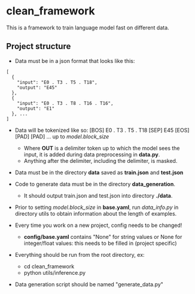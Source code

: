 # clean_framework
This is a framework to train language model fast on different data.

## Project structure

- Data must be in a json format that looks like this:
  
```
[
  {
    "input": "E0 . T3 . T5 . T18",
    "output": "E45"
  },
  {
    "input": "E0 . T3 . T8 . T16 . T16",
    "output": "E1"
  }, ...
]
```

- Data will be tokenized like so: [BOS] E0 . T3 . T5 . T18 [SEP] E45 [EOS] [PAD] [PAD] ... up to _model.block_size_
  
    - Where **OUT** is a delimiter token up to which the model sees the input, it is added during data preprocessing in **data.py**.
    - Anything after the delimiter, including the delimiter, is masked.

- Data must be in the directory **data** saved as **train.json** and **test.json**

- Code to generate data must be in the directory **data_generation**.
    - It should output train.json and test.json into directory **./data**.

- Prior to setting _model.block_size_ in **base.yaml**, run _data_info.py_ in directory utils to obtain information about the length of examples.

- Every time you work on a new project, config needs to be changed!

    - **config/base.yaml** contains "None" for string values or None for integer/float values: this needs to be filled in (project specific)

- Everything should be run from the root directory, ex:
    
    - cd clean_framework
    - python utils/inference.py

- Data generation script should be named "generate_data.py"
